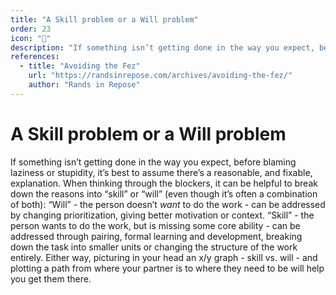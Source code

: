 ```yaml
---
title: "A Skill problem or a Will problem"
order: 23
icon: "📝"
description: "If something isn’t getting done in the way you expect, before blaming laziness or stupidity, it’s best to assume there’s a reasonable, and fixable, explanation. When thinking through the blockers, it can be helpful to break down the reasons into “skill” or “will” (even though it’s often a combination of both): “Will” - the person doesn’t *want* to do the work - can be addressed by changing prioritization, giving better motivation or context. “Skill” - the person wants to do the work, but is missing some core ability - can be addressed through pairing, formal learning and development, breaking down the task into smaller units or changing the structure of the work entirely. Either way, picturing in your head an x/y graph - skill vs. will - and plotting a path from where your partner is to where they need to be will help you get them there."
references:
  - title: "Avoiding the Fez"
    url: "https://randsinrepose.com/archives/avoiding-the-fez/"
    author: "Rands in Repose"
---
```


# A Skill problem or a Will problem

If something isn’t getting done in the way you expect, before blaming laziness or stupidity, it’s best to assume there’s a reasonable, and fixable, explanation. When thinking through the blockers, it can be helpful to break down the reasons into “skill” or “will” (even though it’s often a combination of both): “Will” - the person doesn’t *want* to do the work - can be addressed by changing prioritization, giving better motivation or context. “Skill” - the person wants to do the work, but is missing some core ability - can be addressed through pairing, formal learning and development, breaking down the task into smaller units or changing the structure of the work entirely. Either way, picturing in your head an x/y graph - skill vs. will - and plotting a path from where your partner is to where they need to be will help you get them there.